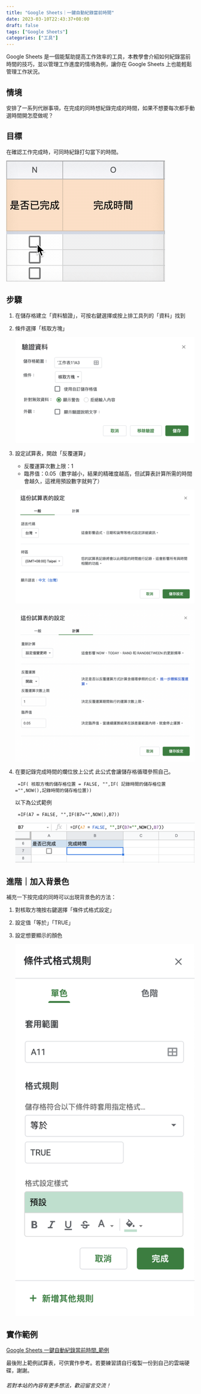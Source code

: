 ```yaml
---
title: "Google Sheets｜一鍵自動紀錄當前時間"
date: 2023-03-10T22:43:37+08:00
draft: false
tags: ["Google Sheets"]
categories: ["工具"]
---
```


Google Sheets 是一個能幫助提高工作效率的工具，本教學會介紹如何紀錄當前時間的技巧，並以管理工作進度的情境為例，讓你在 Google Sheets 上也能輕鬆管理工作狀況。

## 情境
安排了一系列代辦事項，在完成的同時想紀錄完成的時間，如果不想要每次都手動選時間開怎麼做呢？

## 目標
在確認工作完成時，可同時紀錄打勾當下的時間。

![](reecord-time-demo.gif)

## 步驟

1. 在儲存格建立「資料驗證」，可按右鍵選擇或按上排工具列的「資料」找到

2. 條件選擇「核取方塊」

    ![](add-check-box.png)

3. 設定試算表，開啟「反覆運算」
   - 反覆運算次數上限：1
   - 臨界值：0.05（數字越小，結果的精確度越高，但試算表計算所需的時間會越久，這裡用預設數字就夠了）

    ![](add-circular-references-1.png)

    ![](add-circular-references-2.png)

4. 在要記錄完成時間的爛位放上公式
    此公式會讓儲存格循環參照自己。

    ```
     =IF( 核取方塊的儲存格位置 = FALSE, "",IF( 記錄時間的儲存格位置 ="",NOW(),記錄時間的儲存格位置))
    ```

    以下為公式範例
    
    ```
     =IF(A7 = FALSE, "",IF(B7="",NOW(),B7))
    ```

    ![](format-example.png)

## 進階｜加入背景色
補充一下按完成的同時可以出現背景色的方法：

1. 對核取方塊按右鍵選擇「條件式格式設定」
2. 設定值「等於」「TRUE」
3. 設定想要顯示的顏色
 
    ![](add-background-color.png)

## 實作範例
[Google Sheets 一鍵自動紀錄當前時間_範例](https://docs.google.com/spreadsheets/d/1dY6NJgiAj4X-U-1x7VUvODbvXBznt8v6iKOokKOP54c/edit?usp=sharing)

最後附上範例試算表，可供實作參考。若要練習請自行複製一份到自己的雲端硬碟，謝謝。

###### 若對本站的內容有更多想法，歡迎留言交流！
